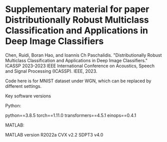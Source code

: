 # Supplementary material for paper Distributionally Robust Multiclass Classification and Applications in Deep Image Classifiers

Chen, Ruidi, Boran Hao, and Ioannis Ch Paschalidis. "Distributionally Robust Multiclass Classification and Applications in Deep Image Classifiers." ICASSP 2023-2023 IEEE International Conference on Acoustics, Speech and Signal Processing (ICASSP). IEEE, 2023.

Code here is for MNIST dataset under WGN, which can be replaced by different settings.

Key software versions


Python:

python==3.8.5
torch==1.11.0
transformers==4.5.1
einops==0.4.1


MATLAB:

MATLAB version R2022a
CVX v2.2
SDPT3 v4.0



